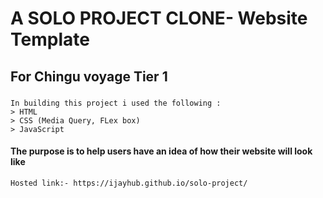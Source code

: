 # A SOLO PROJECT CLONE- Website Template
## For Chingu voyage Tier 1 

### 
```
In building this project i used the following : 
> HTML
> CSS (Media Query, FLex box)
> JavaScript
```
#### The purpose is to help users have an idea of how their website will look like

```
Hosted link:- https://ijayhub.github.io/solo-project/
```
